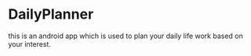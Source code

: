 # DailyPlanner
this is an android app which is used to plan your daily life work based on your interest.
